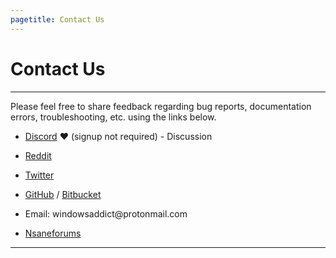 ```yaml
---
pagetitle: Contact Us
---
```


# Contact Us

------------------------------------------------------------------------

Please feel free to share feedback regarding bug reports, documentation errors, troubleshooting, etc. using the links below.

-   [Discord](https://discord.gg/gjJEfq7ux8) ❤️ (signup not required) - Discussion

-   [Reddit](https://www.reddit.com/r/MAS_Activator/)

-   [Twitter](https://twitter.com/massgravel)

-   [GitHub](https://github.com/massgravel/Microsoft-Activation-Scripts) / [Bitbucket](https://bitbucket.org/WindowsAddict/microsoft-activation-scripts)

-   Email: windowsaddict\@protonmail.com

-   [Nsaneforums](https://nsaneforums.com/topic/316668--)

------------------------------------------------------------------------
